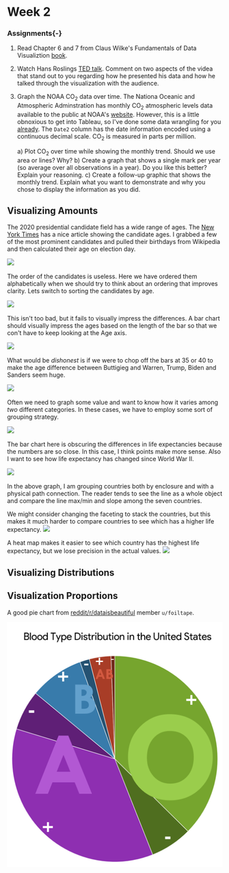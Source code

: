 # Week 2




### Assignments{-}

1. Read Chapter 6 and 7 from Claus Wilke's Fundamentals of Data Visualiztion [book](https://serialmentor.com/dataviz/).

2. Watch Hans Roslings [TED talk](https://www.ted.com/talks/hans_rosling_shows_the_best_stats_you_ve_ever_seen). Comment on two aspects of the videa that stand out to you regarding how he presented his data and how he talked through the visualization with the audience.

3. Graph the NOAA CO$_2$ data over time.  The Nationa Oceanic and Atmospheric Adminstration has monthly CO$_2$ atmospheric levels data available to the public at NOAA's [website](ftp://aftp.cmdl.noaa.gov/products/trends/co2/co2_mm_mlo.txt). However, this is a little obnoxious to get into Tableau, so I've done some data wrangling for you [already](https://raw.githubusercontent.com/dereksonderegger/141/master/data-raw/CO2.csv). The `Date2` column has the date information encoded using a continuous decimal scale. CO$_2$ is measured in parts per million.

    a) Plot CO$_2$ over time while showing the monthly trend. Should we use area or lines?  Why?
    b) Create a graph that shows a single mark per year (so average over all observations in a year). Do you like this better? Explain your reasoning.
    c) Create a follow-up graphic that shows the monthly trend. Explain what you want to demonstrate and why you chose to display the information as you did.
    




## Visualizing Amounts

The 2020 presidential candidate field has a wide range of ages. 
The 
[New York Times](https://www.nytimes.com/interactive/2019/06/09/us/politics/2020-democractic-candidates-ages.html)
has a nice article showing the candidate ages. I grabbed a few of the most prominent candidates and pulled their birthdays from Wikipedia and then calculated their age on election day.

![](02_Week_2_files/figure-epub3/unnamed-chunk-2-1.png)<!-- -->

The order of the candidates is useless. Here we have ordered them alphabetically when we should try to think about an ordering that improves clarity. Lets switch to sorting the candidates by age.

![](02_Week_2_files/figure-epub3/unnamed-chunk-3-1.png)<!-- -->

This isn't too bad, but it fails to visually impress the differences. A bar chart should visually impress the ages based on the length of the bar so that we con't have to keep looking at the Age axis.

![](02_Week_2_files/figure-epub3/unnamed-chunk-4-1.png)<!-- -->

What would be *dishonest* is if we were to chop off the bars at 35 or 40 to make the age difference between Buttigieg and Warren, Trump, Biden and Sanders seem huge.

![](02_Week_2_files/figure-epub3/unnamed-chunk-5-1.png)<!-- -->


Often we need to graph some value and want to know how it varies among *two* different categories. In these cases, we have to employ some sort of grouping strategy.

![](02_Week_2_files/figure-epub3/unnamed-chunk-6-1.png)<!-- -->

The bar chart here is obscuring the differences in life expectancies because the numbers are so close. In this case, I think points make more sense. Also I want to see how life expectancy has changed since World War II.


![](02_Week_2_files/figure-epub3/unnamed-chunk-7-1.png)<!-- -->

In the above graph, I am grouping countries both by enclosure and with a physical path connection. The reader tends to see the line as a whole object and compare the line max/min and slope among the seven countries. 

We might consider changing the faceting to stack the countries, but this makes it much harder to compare countries to see which has a higher life expectancy.
![](02_Week_2_files/figure-epub3/unnamed-chunk-8-1.png)<!-- -->


A heat map makes it easier to see which country has the highest life expectancy, but we lose precision in the actual values.
![](02_Week_2_files/figure-epub3/unnamed-chunk-9-1.png)<!-- -->



## Visualizing Distributions


## Visualization Proportions

A good pie chart from [reddit/r/dataisbeautiful](https://www.reddit.com/r/dataisbeautiful/comments/cz58sb/blood_type_distribution_in_the_united_states_oc/) member `u/foiltape`.

![A Good Pie Chart](Resources/Graphs/Pie_Charts/BloodTypes.png)








